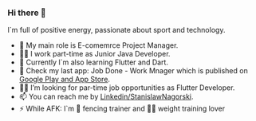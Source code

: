 ### Hi there 👋

I`m full of positive energy, passionate about sport and technology.

- 🔭 My main role is E-comemrce Project Manager.
- 👨‍💻 I work part-time as Junior Java Developer.
- 🌱 Currently I`m also learning Flutter and Dart.
- 📳 Check my last app: Job Done - Work Mnager which is published on [Google Play and App Store](https://jobdone.systems/). 
- 🕵️‍♂️ I’m looking for par-time job opportunities as Flutter Developer.
- 📫 You can reach me by [Linkedin/StanislawNagorski](https://www.linkedin.com/in/stanislawnagorski/).
- ⚡ While AFK: I`m 🤺 fencing trainer and 🏋️‍♂️ weight training lover

